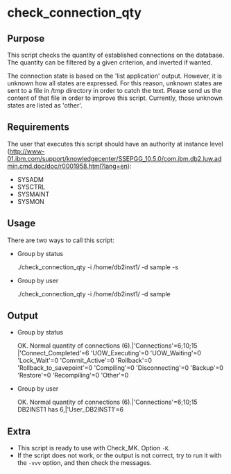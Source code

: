 # check_connection_qty

## Purpose

This script checks the quantity of established connections on the database. The quantity can be filtered by a given criterion, and inverted if wanted.

The connection state is based on the 'list application' output. However, it is unknown how all states are expressed. For this reason, unknown states are sent to a file in /tmp directory in order to catch the text. Please send us the content of that file in order to improve this script. Currently, those unknown states are listed as 'other'.

## Requirements

The user that executes this script should have an authority at instance level (http://www-01.ibm.com/support/knowledgecenter/SSEPGG_10.5.0/com.ibm.db2.luw.admin.cmd.doc/doc/r0001958.html?lang=en):

 * SYSADM
 * SYSCTRL
 * SYSMAINT
 * SYSMON

## Usage

There are two ways to call this script:

 * Group by status

    ./check_connection_qty -i /home/db2inst1/ -d sample -s

 * Group by user

    ./check_connection_qty -i /home/db2inst1/ -d sample

## Output

 * Group by status

    OK. Normal quantity of connections (6).|'Connections'=6;10;15
    |'Connect_Completed'=6
    'UOW_Executing'=0
    'UOW_Waiting'=0
    'Lock_Wait'=0
    'Commit_Active'=0
    'Rollback'=0
    'Rollback_to_savepoint'=0
    'Compiling'=0
    'Disconnecting'=0
    'Backup'=0
    'Restore'=0
    'Recompiling'=0
    'Other'=0

 * Group by user

    OK. Normal quantity of connections (6).|'Connections'=6;10;15
    DB2INST1 has 6,|'User_DB2INST1'=6

## Extra

 * This script is ready to use with Check_MK. Option `-K`.
 * If the script does not work, or the output is not correct, try to run it with the `-vvv` option, and then check the messages.